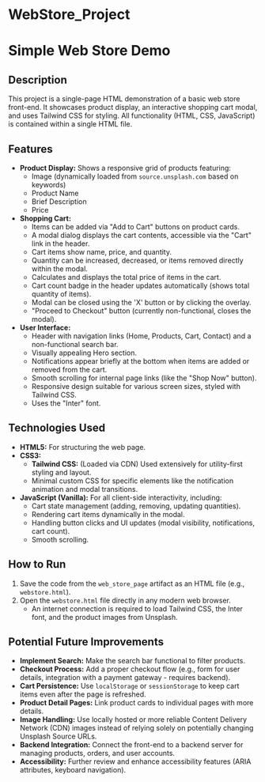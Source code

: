 # WebStore_Project
# Simple Web Store Demo

## Description

This project is a single-page HTML demonstration of a basic web store front-end. It showcases product display, an interactive shopping cart modal, and uses Tailwind CSS for styling. All functionality (HTML, CSS, JavaScript) is contained within a single HTML file.

## Features

* **Product Display:** Shows a responsive grid of products featuring:
    * Image (dynamically loaded from `source.unsplash.com` based on keywords)
    * Product Name
    * Brief Description
    * Price
* **Shopping Cart:**
    * Items can be added via "Add to Cart" buttons on product cards.
    * A modal dialog displays the cart contents, accessible via the "Cart" link in the header.
    * Cart items show name, price, and quantity.
    * Quantity can be increased, decreased, or items removed directly within the modal.
    * Calculates and displays the total price of items in the cart.
    * Cart count badge in the header updates automatically (shows total quantity of items).
    * Modal can be closed using the 'X' button or by clicking the overlay.
    * "Proceed to Checkout" button (currently non-functional, closes the modal).
* **User Interface:**
    * Header with navigation links (Home, Products, Cart, Contact) and a non-functional search bar.
    * Visually appealing Hero section.
    * Notifications appear briefly at the bottom when items are added or removed from the cart.
    * Smooth scrolling for internal page links (like the "Shop Now" button).
    * Responsive design suitable for various screen sizes, styled with Tailwind CSS.
    * Uses the "Inter" font.

## Technologies Used

* **HTML5:** For structuring the web page.
* **CSS3:**
    * **Tailwind CSS:** (Loaded via CDN) Used extensively for utility-first styling and layout.
    * Minimal custom CSS for specific elements like the notification animation and modal transitions.
* **JavaScript (Vanilla):** For all client-side interactivity, including:
    * Cart state management (adding, removing, updating quantities).
    * Rendering cart items dynamically in the modal.
    * Handling button clicks and UI updates (modal visibility, notifications, cart count).
    * Smooth scrolling.

## How to Run

1.  Save the code from the `web_store_page` artifact as an HTML file (e.g., `webstore.html`).
2.  Open the `webstore.html` file directly in any modern web browser.
    * An internet connection is required to load Tailwind CSS, the Inter font, and the product images from Unsplash.

## Potential Future Improvements

* **Implement Search:** Make the search bar functional to filter products.
* **Checkout Process:** Add a proper checkout flow (e.g., form for user details, integration with a payment gateway - requires backend).
* **Cart Persistence:** Use `localStorage` or `sessionStorage` to keep cart items even after the page is refreshed.
* **Product Detail Pages:** Link product cards to individual pages with more details.
* **Image Handling:** Use locally hosted or more reliable Content Delivery Network (CDN) images instead of relying solely on potentially changing Unsplash Source URLs.
* **Backend Integration:** Connect the front-end to a backend server for managing products, orders, and user accounts.
* **Accessibility:** Further review and enhance accessibility features (ARIA attributes, keyboard navigation).
